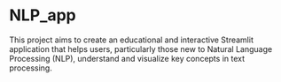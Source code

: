 # NLP_app
This project aims to create an educational and interactive Streamlit application that helps users, particularly those new to Natural Language Processing (NLP), understand and visualize key concepts in text processing.
